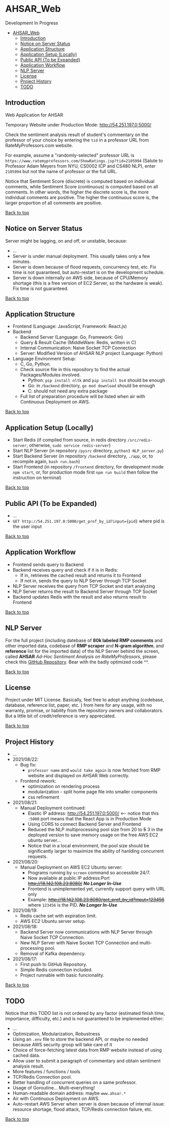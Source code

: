 # AHSAR_Web
Development In Progress
- [AHSAR_Web](#ahsar_web)
  - [Introduction](#introduction)
  - [Notice on Server Status](#notice-on-server-status)
  - [Application Structure](#application-structure)
  - [Application Setup (Locally)](#application-setup-locally)
  - [Public API (To be Expanded)](#public-api-to-be-expanded)
  - [Application Workflow](#application-workflow)
  - [NLP Server](#nlp-server)
  - [License](#license)
  - [Project History](#project-history)
  - [TODO](#todo)

## Introduction
Web Application for AHSAR

Temporary Website under Production Mode: http://54.251.197.0:5000/

Check the sentiment analysis result of student's commentary on the professor of your choice by entering the `tid` in a professor URL from RateMyProfessors.com website. 

For example, assume a "randomly-selected" professor URL is `https://www.ratemyprofessors.com/ShowRatings.jsp?tid=2105994` (Salute to Professor Adam Meyers from NYU, CS0002 ICP and CS480 NLP), enter `2105994` but not the name of professor or the full URL. 

Notice that Sentiment Score (discrete) is computed based on individual comments, while Sentiment Score (continuous) is computed based on all comments.
In other words, the higher the discrete score is, the more individual comments are positive. The higher the continuous score is, the larger proportion of all comments are positive.

[Back to top](#ahsar_web)

## Notice on Server Status
Server might be lagging, on and off, or unstable, because:
*   ... 
*   Server is under manual deployment. This usually takes only a few minutes. 
*   Server is down because of flood requests, concurrency test, etc. Fix time is not guaranteed, but auto-restart is on the development schedule. 
*   Server is down internally on AWS side, because of CPU/Memory shortage (this is a free version of EC2 Server, so the hardware is weak). Fix time is not guaranteed.

[Back to top](#ahsar_web)

## Application Structure
* Frontend (Language: JavaScript, Framework: React.js) 
* Backend
    * Backend Server (Language: Go, Framework: Gin) 
    * Query & Result Cache (MiddleWare: Redis, written in C) 
    * Internal Communication: Naive Socket TCP Connection
    * Server: Modified Version of AHSAR NLP project (Language: Python) 
* Language Environment Setup: 
  * C, Go, Python. 
  * Check source file in this repository to find the actual Packages/Modules involved. 
    * Python: `pip install nltk` and `pip install bs4` should be enough
    * Go: in `/backend` directory, `go mod download` should be enough
    * C: should not need any extra package
  * Full list of preparation procedure will be listed when air with Continuous Deployment on AWS. 

[Back to top](#ahsar_web)

## Application Setup (Locally)
* Start Redis (if compiled from source, in redis directory `/src/redis-server`; otherwise, `sudo service redis-server`)
* Start NLP Server (in repository `/pysrc` directory, `python3 NLP_server.py`)
* Start Backend Server (in repository `/backend` directory, `./app`, or, to recompile again, `bash run.bash`)
* Start Frontend (in repository `/frontend` directory, for development mode `npm start`, or, for production mode first `npm run build` then follow the instruction on terminal)

[Back to top](#ahsar_web)

## Public API (To be Expanded)
* ...
* `GET http://54.251.197.0:5000/get_prof_by_id?input={pid}` where pid is the user input

[Back to top](#ahsar_web)

## Application Workflow 
* Frontend sends query to Backend
* Backend receives query and check if it is in Redis:
    * If in, retrieves the cached result and returns it to Frontend
    * If not in, sends the query to NLP Server through TCP Socket
* NLP Server receives the query from TCP Socket and start analyzing
* NLP Server returns the result to Backend Server through TCP Socket
* Backend updates Redis with the result and also returns result to Frontend

[Back to top](#ahsar_web)

## NLP Server
For the full project (including datebase of __80k labeled RMP comments__ and other imported data, codebase of __RMP scraper__ and __N-gram algorithm__, and __reference__ list for the imported data) of the NLP Server behind the screen, called __AHSAR__ *Ad-Hoc Sentiment Analysis on RateMyProfessors*, please check this [GitHub Repository](https://github.com/Xinyu-bot/NLP_SentimentAnalysis_RMP). Bear with the badly optimized code ^^. 

[Back to top](#ahsar_web)

## License
Project under MIT License. Basically, feel free to adopt anything (codebase, database, reference list, paper, etc. ) from here for any usage, with no warranty, promise, or liability from the repository owners and collaborators. But a little bit of credit/reference is very appreciated. 

[Back to top](#ahsar_web)

## Project History
*   ...
*   2021/08/22:
    *   Bug fix: 
        *   `professor name` and `would take again` is now fetched from RMP website and displayed on AHSAR Web correctly. 
    *   Frontend rework: 
        *   optimization on rendering process
        *   modularization - split home page file into smaller components
        *   css refinement
*   2021/08/21:
    *   Manual Deployment continued: 
        *   Elastic IP address: http://54.251.197.0:5000/ <-- notice that this `:5000` port means that the React App is in Production Mode
        *   Using CORS to connect Backend Server and Frontend
        *   Reduced the NLP multiprocessing pool size from 20 to ~~5~~ 3 in the deployed version to save memory usage on the free AWS EC2 ubuntu server...
        *   Notice that in a local environment, the pool size should be significantly larger to maximize the ability of hanlding concurrent requests. 
*   2021/08/20:
    *   Manual Deployment on AWS EC2 Ubuntu server: 
        *   Programs running by `screen` command so accessible 24/7. 
        *   Now available at public IP address:Port ~~http://18.142.108.23:8080/~~ __*No Longer In-Use*__
        *   Frontend is unimplemented yet, currently support query with URL only
        *   Example: ~~http://18.142.108.23:8080/get_prof_by_id?input=123456~~ where `123456` is the PID. __*No Longer In-Use*__
*   2021/08/19:
    *   Redis cache set with expiration limit. 
    *   AWS EC2 Ubuntu server setup. 
*   2021/08/18:
    *   Backend Server now communications with NLP Server through Naive Socket TCP Connection. 
    *   New NLP Server with Naive Socket TCP Connection and multi-processing pool. 
    *   Removal of Kafka dependency. 
*   2021/08/17: 
    *   First push to GitHub Repository. 
    *   Simple Redis connection included. 
    *   Project runnable with basic funcionality. 

[Back to top](#ahsar_web)

## TODO
Notice that this TODO list is not ordered by any factor (estimated finish time, importance, difficulty, etc.) and is not guaranteed to be implemented either:
*   ...
*   Optimization, Modularization, Robustness
*   Using an `.env` file to store the backend API, or maybe no needed because AWS security groop will take care of it
*   Choice of force-fetching latest data from RMP website instead of using cached data. 
*   Allow user to submit a paragraph of commentary and obtain sentiment analysis result. 
*   More features / functions / tools
*   TCP/Redis Connection pool. 
*   Better handling of concurrent queries on a same professor. 
*   Usage of Goroutine... Multi-everything! 
*   Human-readable domain address: maybe `www.ahsar.*`
*   Air with Continuous Deployment on AWS. 
*   Auto-restart AWS Server when server is down because of internal issue: resource shortage, flood attack, TCP/Redis connection failure, etc. 

[Back to top](#ahsar_web)